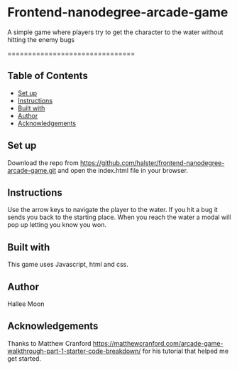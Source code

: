 # Frontend-nanodegree-arcade-game
A simple game where players try to get the character to the water without hitting the enemy bugs

===============================
## Table of Contents
* [Set up](#setup)
* [Instructions](#instructions)
* [Built with](#builtWith)
* [Author](#author)  
* [Acknowledgements](#Acknowledgements)

## Set up
Download the repo from https://github.com/halster/frontend-nanodegree-arcade-game.git and open the index.html file in your browser.  

## Instructions
Use the arrow keys to navigate the player to the water.  If you hit a bug it sends you back to the starting place.  When you reach the water a modal will pop up letting you know you won.  

## Built with
This game uses Javascript, html and css.

## Author
Hallee Moon

## Acknowledgements
Thanks to Matthew Cranford https://matthewcranford.com/arcade-game-walkthrough-part-1-starter-code-breakdown/ for his tutorial that helped me get started.  
